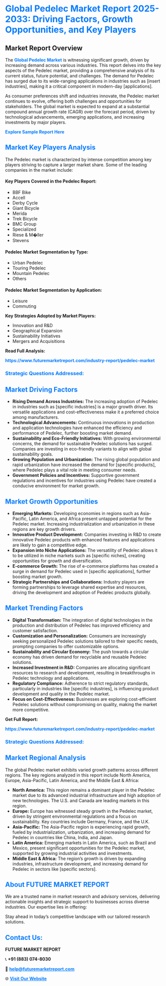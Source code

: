 <h1 style="color: #007BFF;">Global Pedelec Market Report 2025-2033: Driving Factors, Growth Opportunities, and Key Players</h1>

<section id="overview">
<h2>Market Report Overview</h2>
<p>The <a href="https://www.futuremarketreport.com/industry-report/pedelec-market" style="color: #007BFF; text-decoration: none;"><strong>Global Pedelec Market</strong></a> is witnessing significant growth, driven by increasing demand across various industries. This report delves into the key aspects of the Pedelec market, providing a comprehensive analysis of its current status, future potential, and challenges. The demand for Pedelec has surged due to its wide-ranging applications in industries such as [insert industries], making it a critical component in modern-day [applications].</p>
<p>As consumer preferences shift and industries innovate, the Pedelec market continues to evolve, offering both challenges and opportunities for stakeholders. The global market is expected to expand at a substantial compound annual growth rate (CAGR) over the forecast period, driven by technological advancements, emerging applications, and increasing investments by major players.</p>
</section>

<section id="overview">
<p><a href="https://www.futuremarketreport.com/request-sample/reportId=26799" style="color: #007BFF; text-decoration: none;"><strong>Explore Sample Report Here</strong></a></p>
</section>

<section id="key-players">
<h2 style="color: #007BFF;">Market Key Players Analysis</h2>
<p>The Pedelec market is characterized by intense competition among key players striving to capture a larger market share. Some of the leading companies in the market include:</p>
<h4>Key Players Covered in the Pedelec Report:</h4>
<ul><li>BBF Bike</li><li>Accell</li><li>Derby Cycle</li><li>Giant Bicycle</li><li>Merida</li><li>Trek Bicycle</li><li>BMC Group</li><li>Specialized</li><li>Riese &amp; M�ller</li><li>Stevens</li></ul>
<h4>Pedelec Market Segmentation by Type:</h4>
<ul><li>Urban Pedelec</li><li>Touring Pedelec</li><li>Mountain Pedelec</li><li>Others</li></ul>

<h4>Pedelec Market Segmentation by Application:</h4>
<ul><li>Leisure</li><li>Commuting</li></ul>
<p><strong>Key Strategies Adopted by Market Players:</strong></p>
<ul>
<li>Innovation and R&D</li>
<li>Geographical Expansion</li>
<li>Sustainability Initiatives</li>
<li>Mergers and Acquisitions</li>
</ul>
</section>

<section>
<p><strong>Read Full Analysis: </strong></p><a href="https://www.futuremarketreport.com/industry-report/pedelec-market" style="color: #007BFF; text-decoration: none;"><strong>https://www.futuremarketreport.com/industry-report/pedelec-market</strong></a>
<h3 style="color: #007BFF;">Strategic Questions Addressed:</h3>
</section>

<section id="driving-factors">
<h2 style="color: #007BFF;">Market Driving Factors</h2>
<ul>
<li><strong>Rising Demand Across Industries:</strong> The increasing adoption of Pedelec in industries such as [specific industries] is a major growth driver. Its versatile applications and cost-effectiveness make it a preferred choice among manufacturers.</li>
<li><strong>Technological Advancements:</strong> Continuous innovations in production and application technologies have enhanced the efficiency and performance of Pedelec, further boosting market demand.</li>
<li><strong>Sustainability and Eco-Friendly Initiatives:</strong> With growing environmental concerns, the demand for sustainable Pedelec solutions has surged. Companies are investing in eco-friendly variants to align with global sustainability goals.</li>
<li><strong>Growing Population and Urbanization:</strong> The rising global population and rapid urbanization have increased the demand for [specific products], where Pedelec plays a vital role in meeting consumer needs.</li>
<li><strong>Government Policies and Incentives:</strong> Supportive government regulations and incentives for industries using Pedelec have created a conducive environment for market growth.</li>
</ul>
</section>

<section id="growth-opportunities">
<h2 style="color: #007BFF;">Market Growth Opportunities</h2>
<ul>
<li><strong>Emerging Markets:</strong> Developing economies in regions such as Asia-Pacific, Latin America, and Africa present untapped potential for the Pedelec market. Increasing industrialization and urbanization in these regions are key growth drivers.</li>
<li><strong>Innovative Product Development:</strong> Companies investing in R&D to create innovative Pedelec products with enhanced features and applications are likely to gain a competitive edge.</li>
<li><strong>Expansion into Niche Applications:</strong> The versatility of Pedelec allows it to be utilized in niche markets such as [specific niches], creating opportunities for growth and diversification.</li>
<li><strong>E-commerce Growth:</strong> The rise of e-commerce platforms has created a surge in demand for Pedelec used in [specific applications], further boosting market growth.</li>
<li><strong>Strategic Partnerships and Collaborations:</strong> Industry players are forming partnerships to leverage shared expertise and resources, driving the development and adoption of Pedelec products globally.</li>
</ul>
</section>

<section id="trending-factors">
<h2 style="color: #007BFF;">Market Trending Factors</h2>
<ul>
<li><strong>Digital Transformation:</strong> The integration of digital technologies in the production and distribution of Pedelec has improved efficiency and customer satisfaction.</li>
<li><strong>Customization and Personalization:</strong> Consumers are increasingly seeking personalized Pedelec solutions tailored to their specific needs, prompting companies to offer customizable options.</li>
<li><strong>Sustainability and Circular Economy:</strong> The push towards a circular economy has driven demand for recyclable and reusable Pedelec solutions.</li>
<li><strong>Increased Investment in R&D:</strong> Companies are allocating significant resources to research and development, resulting in breakthroughs in Pedelec technology and applications.</li>
<li><strong>Regulatory Compliance:</strong> Adherence to strict regulatory standards, particularly in industries like [specific industries], is influencing product development and quality in the Pedelec market.</li>
<li><strong>Focus on Cost-Effectiveness:</strong> Businesses are exploring cost-efficient Pedelec solutions without compromising on quality, making the market more competitive.</li>
</ul>
</section>

<section>
<p><strong>Get Full Report: </strong></p><a href="https://www.futuremarketreport.com/industry-report/pedelec-market" style="color: #007BFF; text-decoration: none;"><strong>https://www.futuremarketreport.com/industry-report/pedelec-market</strong></a>
<h3 style="color: #007BFF;">Strategic Questions Addressed:</h3>
</section>


<section id="regional-analysis">
<h2 style="color: #007BFF;">Market Regional Analysis</h2>
<p>The global Pedelec market exhibits varied growth patterns across different regions. The key regions analyzed in this report include North America, Europe, Asia-Pacific, Latin America, and the Middle East & Africa:</p>
<ul>
<li><strong>North America:</strong> This region remains a dominant player in the Pedelec market due to its advanced industrial infrastructure and high adoption of new technologies. The U.S. and Canada are leading markets in this region.</li>
<li><strong>Europe:</strong> Europe has witnessed steady growth in the Pedelec market, driven by stringent environmental regulations and a focus on sustainability. Key countries include Germany, France, and the U.K.</li>
<li><strong>Asia-Pacific:</strong> The Asia-Pacific region is experiencing rapid growth, fueled by industrialization, urbanization, and increasing demand for Pedelec in countries like China, India, and Japan.</li>
<li><strong>Latin America:</strong> Emerging markets in Latin America, such as Brazil and Mexico, present significant opportunities for the Pedelec market, supported by growing industrial activities and investments.</li>
<li><strong>Middle East & Africa:</strong> The region’s growth is driven by expanding industries, infrastructure development, and increasing demand for Pedelec in sectors like [specific sectors].</li>
</ul>
</section>

<footer>
<h2 style="color: #007BFF;">About FUTURE MARKET REPORT</h2>
<p>We are a trusted name in market research and advisory services, delivering actionable insights and strategic support to businesses across diverse industries. Our expertise lies in offering:</p>

<p>Stay ahead in today’s competitive landscape with our tailored research solutions.</p>

<h2 style="color: #007BFF;">Contact Us:</h2>
<p><strong>FUTURE MARKET REPORT</strong></p>
<p>📞 <strong>+91 (883) 074-8030</strong></p>
<p>📧 <strong><a href="mailto:help@futuremarketreport.com" style="color: #007BFF;">help@futuremarketreport.com</a></strong></p>
<p>🌐 <strong><a href="https://www.futuremarketreport.com/" style="color: #007BFF;">Visit Our Website</a></strong></p>
</footer>